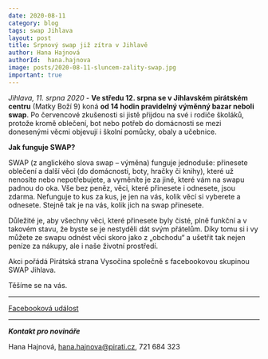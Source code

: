 ```yaml
---
date: 2020-08-11
category: blog
tags: swap Jihlava
layout: post
title: Srpnový swap již zítra v Jihlavě
author: Hana Hajnová
authorId:  hana.hajnova
image: posts/2020-08-11-sluncem-zality-swap.jpg
important: true
---
```


*Jihlava, 11. srpna 2020* - **Ve středu 12. srpna se v Jihlavském pirátském centru** (Matky Boží 9) koná **od 14 hodin pravidelný výměnný bazar neboli swap**. Po červencové zkušenosti si jistě přijdou na své i rodiče školáků, protože kromě oblečení, bot nebo potřeb do domácnosti se mezi donesenými věcmi objevují i školní pomůcky, obaly a učebnice. 

**Jak funguje SWAP?**

SWAP (z anglického slova swap – výměna) funguje jednoduše: přinesete oblečení a další věci (do domácnosti, boty, hračky či knihy), které už nenosíte nebo nepotřebujete, a vyměníte je za jiné, které vám na swapu padnou do oka. Vše bez peněz, věci, které přinesete i odnesete, jsou zdarma. Nefunguje to kus za kus, je jen na vás, kolik věcí si vyberete a odnesete. Stejně tak je na vás, kolik jich na swap přinesete.

Důležité je, aby všechny věci, které přinesete byly čisté, plně funkční a v takovém stavu, že byste se je nestyděli dát svým přátelům. Díky tomu si i vy můžete ze swapu odnést věci skoro jako z „obchodu“ a ušetřit tak nejen peníze za nákupy, ale i naše životní prostředí.

Akci pořádá Pirátská strana Vysočina společně s facebookovou skupinou SWAP Jihlava.

Těšíme se na vás.


---

[Facebooková událost](https://www.facebook.com/events/277144246926140)

---

***Kontakt pro novináře***

Hana Hajnová, <hana.hajnova@pirati.cz>, 721 684 323


